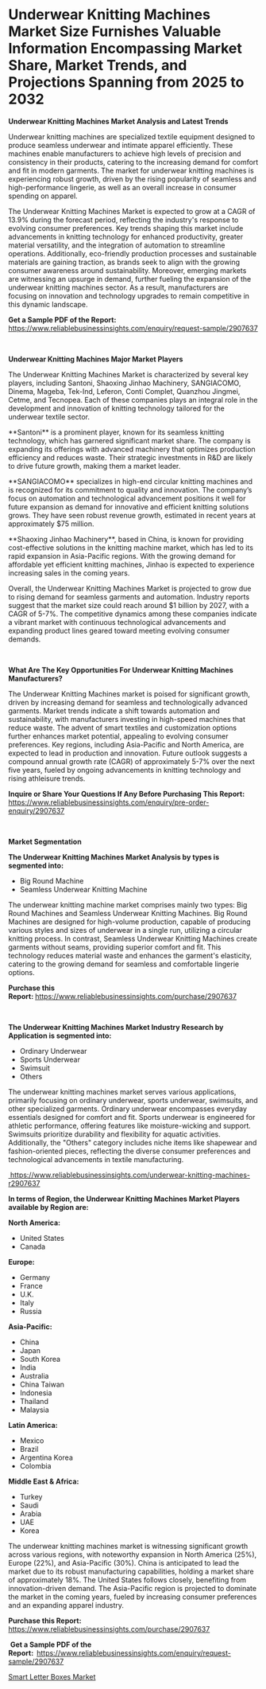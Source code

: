 <p><h1>Underwear Knitting Machines Market Size Furnishes Valuable Information Encompassing Market Share, Market Trends, and Projections Spanning from 2025 to 2032</h1></p><p><strong>Underwear Knitting Machines Market Analysis and Latest Trends</strong></p>
<p><p>Underwear knitting machines are specialized textile equipment designed to produce seamless underwear and intimate apparel efficiently. These machines enable manufacturers to achieve high levels of precision and consistency in their products, catering to the increasing demand for comfort and fit in modern garments. The market for underwear knitting machines is experiencing robust growth, driven by the rising popularity of seamless and high-performance lingerie, as well as an overall increase in consumer spending on apparel.</p><p>The Underwear Knitting Machines Market is expected to grow at a CAGR of 13.9% during the forecast period, reflecting the industry's response to evolving consumer preferences. Key trends shaping this market include advancements in knitting technology for enhanced productivity, greater material versatility, and the integration of automation to streamline operations. Additionally, eco-friendly production processes and sustainable materials are gaining traction, as brands seek to align with the growing consumer awareness around sustainability. Moreover, emerging markets are witnessing an upsurge in demand, further fueling the expansion of the underwear knitting machines sector. As a result, manufacturers are focusing on innovation and technology upgrades to remain competitive in this dynamic landscape.</p></p>
<p><strong>Get a Sample PDF of the Report:&nbsp;</strong> <a href="https://www.reliablebusinessinsights.com/enquiry/request-sample/2907637?utm_campaign=2099&utm_medium=2&utm_source=Github&utm_content=ia&utm_term=12032025&utm_id=underwear-knitting-machines">https://www.reliablebusinessinsights.com/enquiry/request-sample/2907637</a></p>
<p>&nbsp;</p>
<p><strong>Underwear Knitting Machines Major Market Players</strong></p>
<p><p>The Underwear Knitting Machines Market is characterized by several key players, including Santoni, Shaoxing Jinhao Machinery, SANGIACOMO, Dinema, Mageba, Tek-Ind, Leferon, Conti Complet, Quanzhou Jingmei, Cetme, and Tecnopea. Each of these companies plays an integral role in the development and innovation of knitting technology tailored for the underwear textile sector.</p><p>**Santoni** is a prominent player, known for its seamless knitting technology, which has garnered significant market share. The company is expanding its offerings with advanced machinery that optimizes production efficiency and reduces waste. Their strategic investments in R&D are likely to drive future growth, making them a market leader.</p><p>**SANGIACOMO** specializes in high-end circular knitting machines and is recognized for its commitment to quality and innovation. The company’s focus on automation and technological advancement positions it well for future expansion as demand for innovative and efficient knitting solutions grows. They have seen robust revenue growth, estimated in recent years at approximately $75 million.</p><p>**Shaoxing Jinhao Machinery**, based in China, is known for providing cost-effective solutions in the knitting machine market, which has led to its rapid expansion in Asia-Pacific regions. With the growing demand for affordable yet efficient knitting machines, Jinhao is expected to experience increasing sales in the coming years.</p><p>Overall, the Underwear Knitting Machines Market is projected to grow due to rising demand for seamless garments and automation. Industry reports suggest that the market size could reach around $1 billion by 2027, with a CAGR of 5-7%. The competitive dynamics among these companies indicate a vibrant market with continuous technological advancements and expanding product lines geared toward meeting evolving consumer demands.</p></p>
<p>&nbsp;</p>
<p><strong>What Are The Key Opportunities For Underwear Knitting Machines Manufacturers?</strong></p>
<p><p>The Underwear Knitting Machines market is poised for significant growth, driven by increasing demand for seamless and technologically advanced garments. Market trends indicate a shift towards automation and sustainability, with manufacturers investing in high-speed machines that reduce waste. The advent of smart textiles and customization options further enhances market potential, appealing to evolving consumer preferences. Key regions, including Asia-Pacific and North America, are expected to lead in production and innovation. Future outlook suggests a compound annual growth rate (CAGR) of approximately 5-7% over the next five years, fueled by ongoing advancements in knitting technology and rising athleisure trends.</p></p>
<p><strong>Inquire or Share Your Questions If Any Before Purchasing This Report:</strong> <a href="https://www.reliablebusinessinsights.com/enquiry/pre-order-enquiry/2907637?utm_campaign=2099&utm_medium=2&utm_source=Github&utm_content=ia&utm_term=12032025&utm_id=underwear-knitting-machines">https://www.reliablebusinessinsights.com/enquiry/pre-order-enquiry/2907637</a></p>
<p>&nbsp;</p>
<p><strong>Market Segmentation</strong></p>
<p><strong>The Underwear Knitting Machines Market Analysis by types is segmented into:</strong></p>
<p><ul><li>Big Round Machine</li><li>Seamless Underwear Knitting Machine</li></ul></p>
<p><p>The underwear knitting machine market comprises mainly two types: Big Round Machines and Seamless Underwear Knitting Machines. Big Round Machines are designed for high-volume production, capable of producing various styles and sizes of underwear in a single run, utilizing a circular knitting process. In contrast, Seamless Underwear Knitting Machines create garments without seams, providing superior comfort and fit. This technology reduces material waste and enhances the garment's elasticity, catering to the growing demand for seamless and comfortable lingerie options.</p></p>
<p><strong>Purchase this Report:&nbsp;</strong><a href="https://www.reliablebusinessinsights.com/purchase/2907637?utm_campaign=2099&utm_medium=2&utm_source=Github&utm_content=ia&utm_term=12032025&utm_id=underwear-knitting-machines">https://www.reliablebusinessinsights.com/purchase/2907637</a></p>
<p>&nbsp;</p>
<p><strong>The Underwear Knitting Machines Market Industry Research by Application is segmented into:</strong></p>
<p><ul><li>Ordinary Underwear</li><li>Sports Underwear</li><li>Swimsuit</li><li>Others</li></ul></p>
<p><p>The underwear knitting machines market serves various applications, primarily focusing on ordinary underwear, sports underwear, swimsuits, and other specialized garments. Ordinary underwear encompasses everyday essentials designed for comfort and fit. Sports underwear is engineered for athletic performance, offering features like moisture-wicking and support. Swimsuits prioritize durability and flexibility for aquatic activities. Additionally, the "Others" category includes niche items like shapewear and fashion-oriented pieces, reflecting the diverse consumer preferences and technological advancements in textile manufacturing.</p></p>
<p><a href="https://www.reliablebusinessinsights.com/underwear-knitting-machines-r2907637?utm_campaign=2099&utm_medium=2&utm_source=Github&utm_content=ia&utm_term=12032025&utm_id=underwear-knitting-machines">&nbsp;https://www.reliablebusinessinsights.com/underwear-knitting-machines-r2907637</a></p>
<p><strong>In terms of Region, the Underwear Knitting Machines Market Players available by Region are:</strong></p>
<p>
    <p> <strong> North America: </strong>
        <ul>
            <li>United States</li>
            <li>Canada</li>
        </ul>
        </p> 
    <p> <strong> Europe: </strong>
        <ul>
            <li>Germany</li>
            <li>France</li>
            <li>U.K.</li>
            <li>Italy</li>
            <li>Russia</li>
        </ul>
        </p> 
    <p> <strong> Asia-Pacific: </strong>
        <ul>
            <li>China</li>
            <li>Japan</li>
            <li>South Korea</li>
            <li>India</li>
            <li>Australia</li>
            <li>China Taiwan</li>
            <li>Indonesia</li>
            <li>Thailand</li>
            <li>Malaysia</li>
        </ul>
        </p> 
    <p> <strong> Latin America: </strong>
        <ul>
            <li>Mexico</li>
            <li>Brazil</li>
            <li>Argentina Korea</li>
            <li>Colombia</li>
        </ul>
        </p> 
    <p> <strong> Middle East & Africa: </strong>
        <ul>
            <li>Turkey</li>
            <li>Saudi</li>
            <li>Arabia</li>
            <li>UAE</li>
            <li>Korea</li>
        </ul>
    </p>
    </p>
<p><p>The underwear knitting machines market is witnessing significant growth across various regions, with noteworthy expansion in North America (25%), Europe (22%), and Asia-Pacific (30%). China is anticipated to lead the market due to its robust manufacturing capabilities, holding a market share of approximately 18%. The United States follows closely, benefiting from innovation-driven demand. The Asia-Pacific region is projected to dominate the market in the coming years, fueled by increasing consumer preferences and an expanding apparel industry.</p></p>
<p><strong>Purchase this Report: </strong><a href="https://www.reliablebusinessinsights.com/purchase/2907637?utm_campaign=2099&utm_medium=2&utm_source=Github&utm_content=ia&utm_term=12032025&utm_id=underwear-knitting-machines">https://www.reliablebusinessinsights.com/purchase/2907637</a></p>
<p>&nbsp;<strong>Get a Sample PDF of the Report:&nbsp;&nbsp;</strong><a href="https://www.reliablebusinessinsights.com/enquiry/request-sample/2907637?utm_campaign=2099&utm_medium=2&utm_source=Github&utm_content=ia&utm_term=12032025&utm_id=underwear-knitting-machines">https://www.reliablebusinessinsights.com/enquiry/request-sample/2907637</a></p>
<p><strong></strong></p>
<p><p><a href="https://github.com/AshrafKhan865/Market-Research-Report-List-1/blob/main/smart-letter-boxes-market.md?utm_campaign=2099&utm_medium=2&utm_source=Github&utm_content=ia&utm_term=12032025&utm_id=underwear-knitting-machines">Smart Letter Boxes Market</a></p></p>
